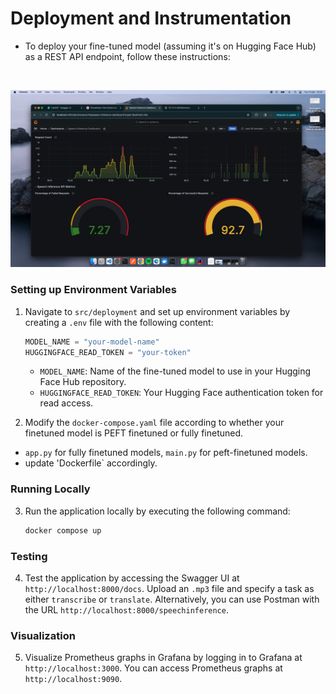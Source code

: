 # Deployment and Instrumentation

- To deploy your fine-tuned model (assuming it's on Hugging Face Hub) as a REST API endpoint, follow these instructions:
<br>

![Alt text](DOCS/image.png)

### Setting up Environment Variables

1. Navigate to `src/deployment` and set up environment variables by creating a `.env` file with the following content:
 
    ```python
    MODEL_NAME = "your-model-name"
    HUGGINGFACE_READ_TOKEN = "your-token"
    ```

   - `MODEL_NAME`: Name of the fine-tuned model to use in your Hugging Face Hub repository.
   - `HUGGINGFACE_READ_TOKEN`: Your Hugging Face authentication token for read access.

2. Modify the `docker-compose.yaml` file according to whether your finetuned model is PEFT finetuned or fully finetuned.
- `app.py` for fully finetuned models, `main.py` for peft-finetuned models.
- update 'Dockerfile` accordingly.

### Running Locally

3. Run the application locally by executing the following command:

    ```bash
    docker compose up
    ```

### Testing

4. Test the application by accessing the Swagger UI at `http://localhost:8000/docs`. Upload an `.mp3` file and specify a task as either `transcribe` or `translate`. Alternatively, you can use Postman with the URL `http://localhost:8000/speechinference`.

### Visualization

5. Visualize Prometheus graphs in Grafana by logging in to Grafana at `http://localhost:3000`. You can access Prometheus graphs at `http://localhost:9090`.
